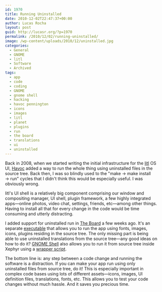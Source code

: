 ```yaml
---
id: 1970
title: Running Uninstalled
date: 2010-12-02T22:47:37+00:00
author: Lucas Rocha
layout: post
guid: http://lucasr.org/?p=1970
permalink: /2010/12/02/running-uninstalled/
image: /wp-content/uploads/2010/12/uninstalled.jpg
categories:
  - General
  - GNOME
  - litl
  - Software
  - Archived
tags:
  - app
  - code
  - coding
  - GNOME
  - gnome shell
  - hacking
  - havoc pennington
  - icons
  - images
  - litl
  - planet
  - plugins
  - run
  - the board
  - translations
  - ui
  - uninstalled
---
```

Back in 2008, when we started writing the initial infrastructure for the
[litl](http://litl.com/) OS UI, [Havoc](http://ometer.com/) added a way to run
the whole thing using uninstalled files in the source tree. Back then, I was so
blindly used to the "make → make install → run" cycles that I didn't think this
would be especially useful. I was obviously wrong.

litl's UI shell is a relatively big component comprising our window and
compositing manager, UI shell, plugin framework, a few highly integrated
apps—online photos, video chat, settings, friends, etc—among other things.
Having to install all that for every change in the code would be time consuming
and utterly distracting.

I added support for uninstalled run in [The
Board](http://live.gnome.org/TheBoardProject) a few weeks ago. It's an separate
[executable](http://git.gnome.org/browse/the-board/tree/src/the-board-uninstalled.in)
that allows you to run the app using fonts, images, icons, plugins residing in
the source tree. The only missing part is being able to use uninstalled
translations from the source tree—any good ideas on how to do it? [GNOME
Shell](http://live.gnome.org/GnomeShell) also allows you to run it from source
tree inside Xephyr using a [wrapper
script](http://git.gnome.org/browse/gnome-shell/tree/src/gnome-shell.in).

The bottom line is: any step between a code change and running the software is
a distraction. If you can make your app run using only uninstalled files from
source tree, do it! This is especially important in complex code bases using
lots of different assets—icons, images, UI definition files, translations,
fonts, etc. This allows you to test your code changes without much hassle.
And it saves you precious time.
